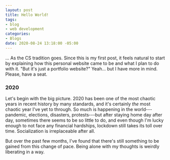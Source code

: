 ```yaml
---
layout: post
title: Hello World!
tags:
- blog
- web development
categories:
- Blogs
date: 2020-08-24 13:18:00 -05:00
---
```


... As the CS tradition goes. Since this is my first post, it feels natural to start by explaining how this personal website came to be and what I plan to do with it. "But it's just a portfolio website?" Yeah... but I have more in mind. Please, have a seat.

### 2020

Let's begin with the big picture. 2020 has been one of the most chaotic years in recent history by many standards, and it's certainly *the* most chaotic year I've yet to through. So much is happening in the world---pandemic, elections, disasters, protests---but after staying home day after day, sometimes there seems to be so little to do, and even though I'm lucky enough to not face any financial hardships, lockdown still takes its toll over time. Socialization is irreplaceable after all. 

But over the past few months, I've found that there's still something to be gained from this change of pace. Being alone with my thoughts is weirdly liberating in a way.